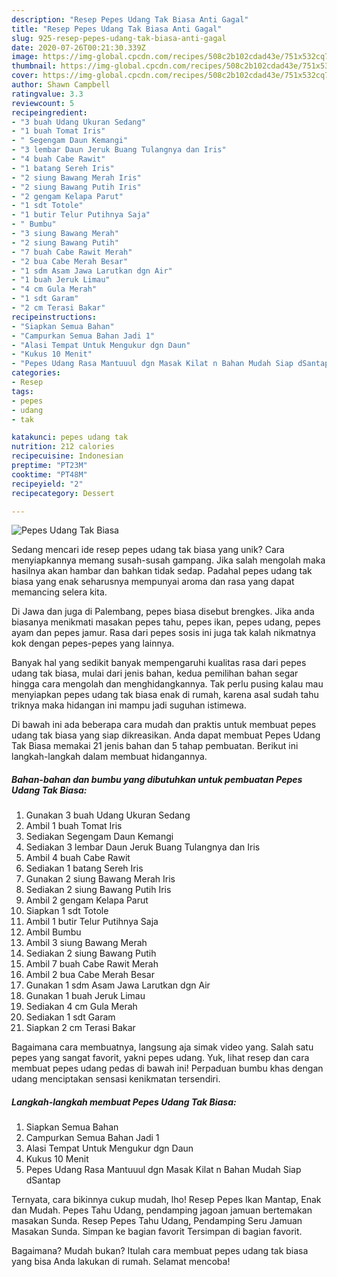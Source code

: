```yaml
---
description: "Resep Pepes Udang Tak Biasa Anti Gagal"
title: "Resep Pepes Udang Tak Biasa Anti Gagal"
slug: 925-resep-pepes-udang-tak-biasa-anti-gagal
date: 2020-07-26T00:21:30.339Z
image: https://img-global.cpcdn.com/recipes/508c2b102cdad43e/751x532cq70/pepes-udang-tak-biasa-foto-resep-utama.jpg
thumbnail: https://img-global.cpcdn.com/recipes/508c2b102cdad43e/751x532cq70/pepes-udang-tak-biasa-foto-resep-utama.jpg
cover: https://img-global.cpcdn.com/recipes/508c2b102cdad43e/751x532cq70/pepes-udang-tak-biasa-foto-resep-utama.jpg
author: Shawn Campbell
ratingvalue: 3.3
reviewcount: 5
recipeingredient:
- "3 buah Udang Ukuran Sedang"
- "1 buah Tomat Iris"
- " Segengam Daun Kemangi"
- "3 lembar Daun Jeruk Buang Tulangnya dan Iris"
- "4 buah Cabe Rawit"
- "1 batang Sereh Iris"
- "2 siung Bawang Merah Iris"
- "2 siung Bawang Putih Iris"
- "2 gengam Kelapa Parut"
- "1 sdt Totole"
- "1 butir Telur Putihnya Saja"
- " Bumbu"
- "3 siung Bawang Merah"
- "2 siung Bawang Putih"
- "7 buah Cabe Rawit Merah"
- "2 bua Cabe Merah Besar"
- "1 sdm Asam Jawa Larutkan dgn Air"
- "1 buah Jeruk Limau"
- "4 cm Gula Merah"
- "1 sdt Garam"
- "2 cm Terasi Bakar"
recipeinstructions:
- "Siapkan Semua Bahan"
- "Campurkan Semua Bahan Jadi 1"
- "Alasi Tempat Untuk Mengukur dgn Daun"
- "Kukus 10 Menit"
- "Pepes Udang Rasa Mantuuul dgn Masak Kilat n Bahan Mudah Siap dSantap"
categories:
- Resep
tags:
- pepes
- udang
- tak

katakunci: pepes udang tak 
nutrition: 212 calories
recipecuisine: Indonesian
preptime: "PT23M"
cooktime: "PT48M"
recipeyield: "2"
recipecategory: Dessert

---
```



![Pepes Udang Tak Biasa](https://img-global.cpcdn.com/recipes/508c2b102cdad43e/751x532cq70/pepes-udang-tak-biasa-foto-resep-utama.jpg)

Sedang mencari ide resep pepes udang tak biasa yang unik? Cara menyiapkannya memang susah-susah gampang. Jika salah mengolah maka hasilnya akan hambar dan bahkan tidak sedap. Padahal pepes udang tak biasa yang enak seharusnya mempunyai aroma dan rasa yang dapat memancing selera kita.

Di Jawa dan juga di Palembang, pepes biasa disebut brengkes. Jika anda biasanya menikmati masakan pepes tahu, pepes ikan, pepes udang, pepes ayam dan pepes jamur. Rasa dari pepes sosis ini juga tak kalah nikmatnya kok dengan pepes-pepes yang lainnya.

Banyak hal yang sedikit banyak mempengaruhi kualitas rasa dari pepes udang tak biasa, mulai dari jenis bahan, kedua pemilihan bahan segar hingga cara mengolah dan menghidangkannya. Tak perlu pusing kalau mau menyiapkan pepes udang tak biasa enak di rumah, karena asal sudah tahu triknya maka hidangan ini mampu jadi suguhan istimewa.


Di bawah ini ada beberapa cara mudah dan praktis untuk membuat pepes udang tak biasa yang siap dikreasikan. Anda dapat membuat Pepes Udang Tak Biasa memakai 21 jenis bahan dan 5 tahap pembuatan. Berikut ini langkah-langkah dalam membuat hidangannya.

<!--inarticleads1-->

##### Bahan-bahan dan bumbu yang dibutuhkan untuk pembuatan Pepes Udang Tak Biasa:

1. Gunakan 3 buah Udang Ukuran Sedang
1. Ambil 1 buah Tomat Iris
1. Sediakan  Segengam Daun Kemangi
1. Sediakan 3 lembar Daun Jeruk Buang Tulangnya dan Iris
1. Ambil 4 buah Cabe Rawit
1. Sediakan 1 batang Sereh Iris
1. Gunakan 2 siung Bawang Merah Iris
1. Sediakan 2 siung Bawang Putih Iris
1. Ambil 2 gengam Kelapa Parut
1. Siapkan 1 sdt Totole
1. Ambil 1 butir Telur Putihnya Saja
1. Ambil  Bumbu
1. Ambil 3 siung Bawang Merah
1. Sediakan 2 siung Bawang Putih
1. Ambil 7 buah Cabe Rawit Merah
1. Ambil 2 bua Cabe Merah Besar
1. Gunakan 1 sdm Asam Jawa Larutkan dgn Air
1. Gunakan 1 buah Jeruk Limau
1. Sediakan 4 cm Gula Merah
1. Sediakan 1 sdt Garam
1. Siapkan 2 cm Terasi Bakar


Bagaimana cara membuatnya, langsung aja simak video yang. Salah satu pepes yang sangat favorit, yakni pepes udang. Yuk, lihat resep dan cara membuat pepes udang pedas di bawah ini! Perpaduan bumbu khas dengan udang menciptakan sensasi kenikmatan tersendiri. 

<!--inarticleads2-->

##### Langkah-langkah membuat Pepes Udang Tak Biasa:

1. Siapkan Semua Bahan
1. Campurkan Semua Bahan Jadi 1
1. Alasi Tempat Untuk Mengukur dgn Daun
1. Kukus 10 Menit
1. Pepes Udang Rasa Mantuuul dgn Masak Kilat n Bahan Mudah Siap dSantap


Ternyata, cara bikinnya cukup mudah, lho! Resep Pepes Ikan Mantap, Enak dan Mudah. Pepes Tahu Udang, pendamping jagoan jamuan bertemakan masakan Sunda. Resep Pepes Tahu Udang, Pendamping Seru Jamuan Masakan Sunda. Simpan ke bagian favorit Tersimpan di bagian favorit. 

Bagaimana? Mudah bukan? Itulah cara membuat pepes udang tak biasa yang bisa Anda lakukan di rumah. Selamat mencoba!
